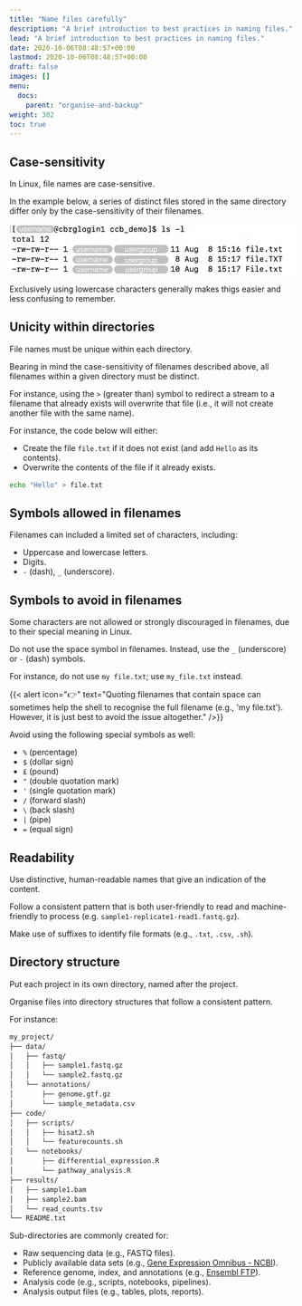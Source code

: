 ```yaml
---
title: "Name files carefully"
description: "A brief introduction to best practices in naming files."
lead: "A brief introduction to best practices in naming files."
date: 2020-10-06T08:48:57+00:00
lastmod: 2020-10-06T08:48:57+00:00
draft: false
images: []
menu:
  docs:
    parent: "organise-and-backup"
weight: 302
toc: true
---
```


## Case-sensitivity

In Linux, file names are case-sensitive.

In the example below, a series of distinct files stored in the same directory
differ only by the case-sensitivity of their filenames.

![Example of filenames that differ only by case-sensitive characters](case-sensitive.png)

Exclusively using lowercase characters generally makes thigs easier and less
confusing to remember.

## Unicity within directories

File names must be unique within each directory.

Bearing in mind the case-sensitivity of filenames described above, all filenames
within a given directory must be distinct.

For instance, using the `>` (greater than) symbol to redirect a stream to a
filename that already exists will overwrite that file (i.e., it will not create
another file with the same name).

For instance, the code below will either:

- Create the file `file.txt` if it does not exist (and add `Hello` as its
  contents).
- Overwrite the contents of the file if it already exists.

```bash
echo "Hello" > file.txt
```

## Symbols allowed in filenames

Filenames can included a limited set of characters, including:

- Uppercase and lowercase letters.
- Digits.
- `-` (dash), `_` (underscore).

## Symbols to avoid in filenames

Some characters are not allowed or strongly discouraged in filenames, due to
their special meaning in Linux.

Do not use the space symbol in filenames. Instead, use the `_` (underscore) or
`-` (dash) symbols.

For instance, do not use `my file.txt`; use `my_file.txt` instead.

{{< alert icon="👉" text="Quoting filenames that contain space can sometimes help the shell to recognise the full filename (e.g., 'my file.txt'). However, it is just best to avoid the issue altogether." />}}

Avoid using the following special symbols as well:

- `%` (percentage)
- `$` (dollar sign)
- `£` (pound)
- `"` (double quotation mark)
- `'` (single quotation mark)
- `/` (forward slash)
- `\` (back slash)
- `|` (pipe)
- `=` (equal sign)

## Readability

Use distinctive, human-readable names that give an indication of the content.

Follow a consistent pattern that is both user-friendly to read and
machine-friendly to process (e.g. `sample1-replicate1-read1.fastq.gz`).

Make use of suffixes to identify file formats (e.g., `.txt`, `.csv`, `.sh`).

## Directory structure

Put each project in its own directory, named after the project.

Organise files into directory structures that follow a consistent pattern.

For instance:

```txt
my_project/
├── data/
│   ├── fastq/
│   │   ├── sample1.fastq.gz
│   │   └── sample2.fastq.gz
│   └── annotations/
│       ├── genome.gtf.gz
│       └── sample_metadata.csv
├── code/
│   ├── scripts/
│   │   ├── hisat2.sh
│   │   └── featurecounts.sh
│   └── notebooks/
│       ├── differential_expression.R
│       └── pathway_analysis.R
├── results/
│   ├── sample1.bam
│   ├── sample2.bam
│   └── read_counts.tsv
└── README.txt
```

Sub-directories are commonly created for:

- Raw sequencing data (e.g., FASTQ files).
- Publicly available data sets (e.g., [Gene Expression Omnibus -
  NCBI][ncbi-geo]).
- Reference genome, index, and annotations (e.g., [Ensembl FTP][ensembl-ftp]).
- Analysis code (e.g., scripts, notebooks, pipelines).
- Analysis output files (e.g., tables, plots, reports).

<!-- Link definitions -->

[ncbi-geo]: https://www.ncbi.nlm.nih.gov/geo/
[ensembl-ftp]: https://www.ensembl.org/info/data/ftp/index.html

